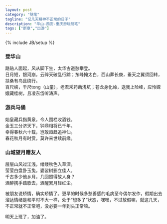 ```yaml
---
layout: post
category: "随笔"
tagline: "记几天精神不正常的日子"
description: "华山-西安-重庆游玩随笔"
tags: ["断章","出游"]
---
```

{% include JB/setup %}

### 登华山
路贴人面起，风从脚下生，太华古道愁攀登。  
日月短，银河崩，云碎天破乱行踪；东峰掩太白，西山葬长庚，垂天之翼须回转，扶桑有鸟且绕行。  
百尺峡，千尺tong（山童），老君釆药凿浅坑；苍龙身化岭，送我上险峰，应怜嫦娥藏桂树，且凌东岱听涛声。

### 游兵马俑
始皇藏兵指黄泉，今人围栏收酒钱。  
金玉三分济天下，钟鼎相将已千年。  
幸得春秋六十载，岂敢趋趋追神仙。  
春花秋月有时赏，莫许来世续前缘。


### 山城望月赠友人
层层山风过江浅，缕缕秋色入草深。  
莹莹白盘卧玉兔，婆娑树影立佳人。  
千古多少他乡月，几回照得故人身？  
酒醉携手踏歌去，酒醒累月轻红尘。


被朋友说矫情，确实矫情了。更早的时候多愁善感的毛病至今偶尔发作，假期出去溜达情绪是和平时不大一样，处于“想多了”状态，嘿嘿，不过放假嘛，就这几天，不正常就不正常吧，没必要一年到头正常嘛。

明天上班了，加油了。
